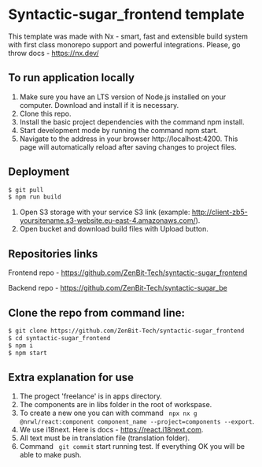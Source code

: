 # Syntactic-sugar_frontend template

This template was made with Nx - smart, fast and extensible build system with first class monorepo support and powerful integrations. Please, go throw docs - https://nx.dev/

## To run application locally

1. Make sure you have an LTS version of Node.js installed on your computer. Download and install if it is necessary.
2. Clone this repo.
3. Install the basic project dependencies with the command npm install.
4. Start development mode by running the command npm start.
5. Navigate to the address in your browser http://localhost:4200. This page will automatically reload after saving changes to project files.

##  Deployment

```bash
$ git pull
$ npm run build
```
1. Open S3 storage with your service S3 link (example: http://client-zb5-yoursitename.s3-website.eu-east-4.amazonaws.com/).
2. Open bucket and download build files with Upload button.

## Repositories links

Frontend repo - https://github.com/ZenBit-Tech/syntactic-sugar_frontend

Backend repo - https://github.com/ZenBit-Tech/syntactic-sugar_be


## Clone the repo from command line:

```sh
$ git clone https://github.com/ZenBit-Tech/syntactic-sugar_frontend
$ cd syntactic-sugar_frontend
$ npm i
$ npm start
```
## Extra explanation for use

1. The progect 'freelance' is in apps directory.
2. The components are in libs folder in the root of workspase. 
3. To create a new one you can with command ``` npx nx g @nrwl/react:component component_name --project=components --export```.
4. We use i18next.  Here is docs - https://react.i18next.com.
5. All text must be in translation file (translation folder).
6. Command ``` git commit``` start running test. If everything OK you will be able to make push.
